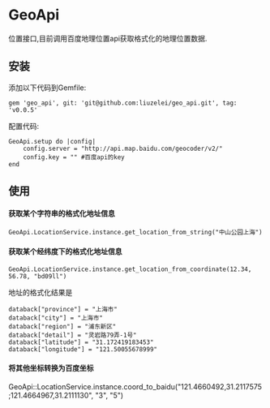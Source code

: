 # GeoApi

位置接口,目前调用百度地理位置api获取格式化的地理位置数据.

## 安装

添加以下代码到Gemfile:

    gem 'geo_api', git: 'git@github.com:liuzelei/geo_api.git', tag: 'v0.0.5'

配置代码:
	
	GeoApi.setup do |config|
  		config.server = "http://api.map.baidu.com/geocoder/v2/"
  		config.key = "" #百度api的key
	end

## 使用

#### 获取某个字符串的格式化地址信息

	GeoApi.LocationService.instance.get_location_from_string("中山公园上海")

#### 获取某个经纬度下的格式化地址信息
	
	GeoApi.LocationService.instance.get_location_from_coordinate(12.34, 56.78, "bd09ll")
	
地址的格式化结果是

   	databack["province"] = "上海市"
    databack["city"] = "上海市"
    databack["region"] = "浦东新区" 
    databack["detail"] = "灵岩路79弄-1号"
    databack["latitude"] = "31.172419183453"
    databack["longitude"] = "121.50055678999"

#### 将其他坐标转换为百度坐标

  GeoApi::LocationService.instance.coord_to_baidu("121.4660492,31.2117575;121.4664967,31.2111130", "3", "5")